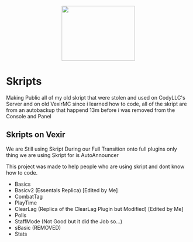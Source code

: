 <p align="center">
    <img src="https://www.vexirmc.ga/css/Debug/images/logo.png" width="200" height="150"/>
</p>

# Skripts
Making Public all of my old skript that were stolen and used on CodyLLC's Server and on old VexirMC since i learned how to code, all of the skript are from an autobackup that happend 13m before i was removed from the Console and Panel

## Skripts on Vexir
We are Still using Skript During our Full Transition onto full plugins only thing we are using Skript for is AutoAnnouncer

This project was made to help people who are using skript and dont know how to code.

  - Basics
  - Basicv2 (Essentals Replica) [Edited by Me]
  - CombatTag 
  - PlayTime 
  - ClearLag (Replica of the ClearLag Plugin but Modified) [Edited by Me] 
  - Polls 
  - StaffMode (Not Good but it did the Job so...) 
  - sBasic (REMOVED) 
  - Stats
